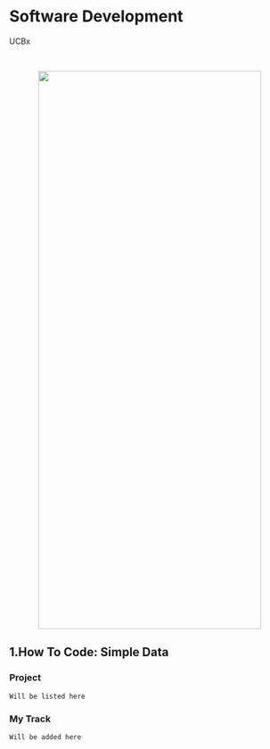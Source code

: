 # Software Development
UCBx


<!-- [![Alt text](https://github.com/doct0rX/SoftwareDevelopment/blob/master/photos/masters.jpg?raw=true "Software Development")](https://www.cs.ubc.ca/news/2017/03/ubc-launches-edx-micromasters-program-software-development) -->

<p>
<br /> <div class="separator" style="clear: both; text-align: center;"> <a href="https://www.cs.ubc.ca/news/2017/03/ubc-launches-edx-micromasters-program-software-development"><img alt="" border="0" height="1000" src="https://github.com/doct0rX/SoftwareDevelopment/blob/master/photos/masters.jpg" width="400" /></a></div>
</p>

## 1.How To Code: Simple Data
###  Project
    Will be listed here
### My Track
    Will be added here
